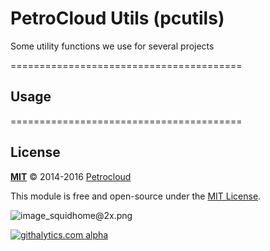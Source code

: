# PetroCloud Utils (pcutils)

Some utility functions we use for several projects

========================================

## Usage



========================================

## License

**[MIT](./LICENSE)**
&copy; 2014-2016
[Petrocloud](http://petrocloud.com)

This module is free and open-source under the [MIT License](http://sails.mit-license.org/).


![image_squidhome@2x.png](http://i.imgur.com/RIvu9.png)


[![githalytics.com alpha](https://cruel-carlota.pagodabox.com/a22d3919de208c90c898986619efaa85 "githalytics.com")](http://githalytics.com/node-machine/switchback)

